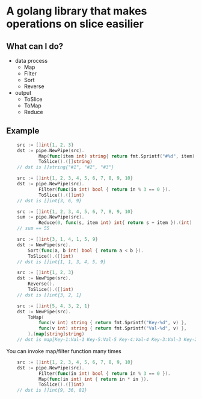 # A golang library that makes operations on slice easilier

## What can I do?
* data process
  * Map
  * Filter
  * Sort
  * Reverse
* output
  * ToSlice
  * ToMap
  * Reduce

## Example
```go
	src := []int{1, 2, 3}
	dst := pipe.NewPipe(src).
			Map(func(item int) string{ return fmt.Sprintf("#%d", item) }).
			ToSlice().([]string)
	// dst is []string{"#1", "#2", "#3"}
```
```go
	src := []int{1, 2, 3, 4, 5, 6, 7, 8, 9, 10}
	dst := pipe.NewPipe(src).
			Filter(func(in int) bool { return in % 3 == 0 }).
			ToSlice().([]int)
	// dst is []int{3, 6, 9}
```
```go
	src := []int{1, 2, 3, 4, 5, 6, 7, 8, 9, 10}
	sum := pipe.NewPipe(src).
			Reduce(0, func(s, item int) int{ return s + item }).(int)
	// sum == 55
```
```go
	src := []int{3, 1, 4, 1, 5, 9}
	dst := NewPipe(src).
		Sort(func(a, b int) bool { return a < b }).
		ToSlice().([]int)
	// dst is []int{1, 1, 3, 4, 5, 9}
```
```go
	src := []int{1, 2, 3}
	dst := NewPipe(src).
		Reverse().
		ToSlice().([]int)
	// dst is []int{3, 2, 1}
```
```go
	src := []int{5, 4, 3, 2, 1}
	dst := NewPipe(src).
		ToMap(
			func(v int) string { return fmt.Sprintf("Key-%d", v) },
			func(v int) string { return fmt.Sprintf("Val-%d", v) },
		).(map[string]string)
	// dst is map[Key-1:Val-1 Key-5:Val-5 Key-4:Val-4 Key-3:Val-3 Key-2:Val-2]
```
You can invoke map/filter function many times
```go
	src := []int{1, 2, 3, 4, 5, 6, 7, 8, 9, 10}
	dst := pipe.NewPipe(src).
			Filter(func(in int) bool { return in % 3 == 0 }).
			Map(func(in int) int { return in * in }).
			ToSlice().([]int)
	// dst is []int{9, 36, 81}
```
